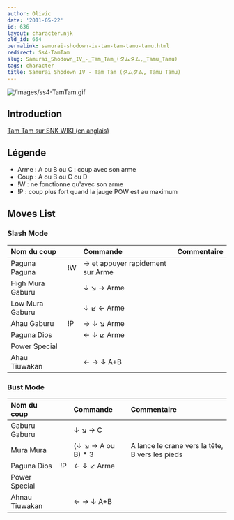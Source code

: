 ```yaml
---
author: Olivic
date: '2011-05-22'
id: 636
layout: character.njk
old_id: 654
permalink: samurai-shodown-iv-tam-tam-tamu-tamu.html
redirect: Ss4-TamTam
slug: Samurai_Shodown_IV_-_Tam_Tam_(タムタム,_Tamu_Tamu)
tags: character
title: Samurai Shodown IV - Tam Tam (タムタム, Tamu Tamu)
---
```


![](/images/ss4-TamTam.gif "/images/ss4-TamTam.gif")

## Introduction

[Tam Tam sur SNK WIKI (en anglais)](http://snk.wikia.com/wiki/Tam_Tam)

## Légende

- Arme : A ou B ou C : coup avec son arme
- Coup : A ou B ou C ou D
- !W : ne fonctionne qu'avec son arme
- !P : coup plus fort quand la jauge POW est au maximum

## Moves List

### Slash Mode

| Nom du coup      |     | Commande                         | Commentaire |
|:-----------------|-----|:---------------------------------|:------------|
| Paguna Paguna    | !W  | → et appuyer rapidement sur Arme |             |
| High Mura Gaburu |     | ↓ ↘ → Arme                       |             |
| Low Mura Gaburu  |     | ↓ ↙ ← Arme                       |             |
| Ahau Gaburu      | !P  | → ↓ ↘ Arme                       |             |
| Paguna Dios      |     | ← ↓ ↙ Arme                       |             |
| Power Special    |     |                                  |             |
| Ahau Tiuwakan    |     | ← → ↓ A+B                        |             |

### Bust Mode

| Nom du coup    |     | Commande            | Commentaire                                     |
|:---------------|-----|:--------------------|:------------------------------------------------|
| Gaburu Gaburu  |     | ↓ ↘ → C             |                                                 |
| Mura Mura      |     | (↓ ↘ → A ou B) \* 3 | A lance le crane vers la tête, B vers les pieds |
| Paguna Dios    | !P  | ← ↓ ↙ Arme          |                                                 |
| Power Special  |     |                     |                                                 |
| Ahnau Tiuwakan |     | ← → ↓ A+B           |                                                 |
